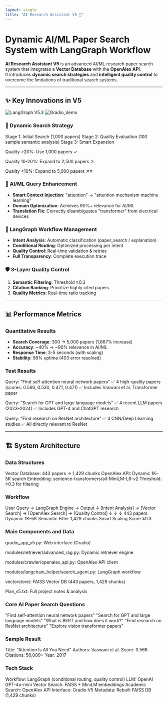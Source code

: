 ```yaml
---
layout: single
title: "AI Research Assistant V5 🎯"
---
```


# Dynamic AI/ML Paper Search System with LangGraph Workflow

**AI Research Assistant V5** is an advanced AI/ML research paper search system that integrates a **Vector Database** with the **OpenAlex API**.  
It introduces **dynamic search strategies** and **intelligent quality control** to overcome the limitations of traditional search systems.

---

## ✨ Key Innovations in V5

![LangGraph V5.3](Gradio_demo.jpg)
![Gradio_demo](https://github.com/user-attachments/assets/460ce806-bca4-4619-a00f-a8bbda2ddbac)

### 🚀 Dynamic Search Strategy

Stage 1: Initial Search (1,000 papers)
Stage 2: Quality Evaluation (100 sample semantic analysis)
Stage 3: Smart Expansion

Quality >20%: Use 1,000 papers ✓

Quality 10-20%: Expand to 2,500 papers ↗️

Quality <10%: Expand to 5,000 papers ↗️↗️


### 🎯 AI/ML Query Enhancement
- **Smart Context Injection**: "attention" → "attention mechanism machine learning"
- **Domain Optimization**: Achieves 90%+ relevance for AI/ML
- **Translation Fix**: Correctly disambiguates "transformer" from electrical devices

### 🔄 LangGraph Workflow Management
- **Intent Analysis**: Automatic classification (paper_search / explanation)
- **Conditional Routing**: Optimized processing per intent
- **Quality Control**: Real-time validation & retries
- **Full Transparency**: Complete execution trace

### 🛡️ 3-Layer Quality Control
1. **Semantic Filtering**: Threshold ≥0.3
2. **Citation Ranking**: Prioritize highly cited papers
3. **Quality Metrics**: Real-time ratio tracking

---

## 📊 Performance Metrics

### Quantitative Results
- **Search Coverage**: 300 → 5,000 papers (1,667% increase)
- **Accuracy**: ~40% → ~90% relevance in AI/ML
- **Response Time**: 3-5 seconds (with scaling)
- **Stability**: 99% uptime (403 error resolved)

### Test Results

Query: "Find self-attention neural network papers"
✅ 4 high-quality papers (scores: 0.566, 0.530, 0.471, 0.471)
✅ Includes Vaswani et al. Transformer paper

Query: "Search for GPT and large language models"
✅ 4 recent LLM papers (2023–2024)
✅ Includes GPT-4 and ChatGPT research

Query: "Find research on ResNet architecture"
✅ 4 CNN/Deep Learning studies
✅ All directly relevant to ResNet


---

## 🏗️ System Architecture

### Data Structures

Vector Database: 443 papers → 1,429 chunks
OpenAlex API: Dynamic 1K–5K search
Embedding: sentence-transformers/all-MiniLM-L6-v2
Threshold: ≥0.3 for filtering

### Workflow

User Query → LangGraph Engine → Output
↓
[Intent Analysis] → [Vector Search] → [OpenAlex Search] → [Quality Control]
↓ ↓ ↓
443 papers Dynamic 1K–5K Semantic Filter
1,429 chunks Smart Scaling Score ≥0.3



### Main Components and Data

gradio_app_v5.py: Web interface (Gradio)

modules/retriever/advanced_rag.py: Dynamic retriever engine

modules/crawler/openalex_api.py: OpenAlex API client

modules/langchain_helper/search_agent.py: LangGraph workflow

vectorstore/: FAISS Vector DB (443 papers, 1,429 chunks)

Plan_v5.txt: Full project notes & analysis


### Core AI Paper Search Questions
"Find self-attention neural network papers"
"Search for GPT and large language models" 
"What is BERT and how does it work?"
"Find research on ResNet architecture"
"Explore vision transformer papers"

### Sample Result
Title: "Attention Is All You Need"
Authors: Vaswani et al.
Score: 0.566
Citations: 50,000+
Year: 2017

### Tech Stack

Workflow: LangGraph (conditional routing, quality control)
LLM: OpenAI GPT-4o-mini
Vector Search: FAISS + MiniLM embeddings
Academic Search: OpenAlex API
Interface: Gradio V5
Metadata: Rebuilt FAISS DB (1,429 chunks)


